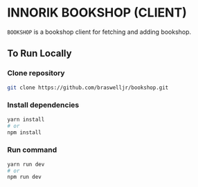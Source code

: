 # INNORIK BOOKSHOP (CLIENT)

`BOOKSHOP` is a bookshop client for fetching and adding bookshop.

## To Run Locally

### Clone repository

```bash
git clone https://github.com/braswelljr/bookshop.git
```

### Install dependencies

```bash
yarn install
# or
npm install
```

### Run command

```bash
yarn run dev
# or
npm run dev
```
